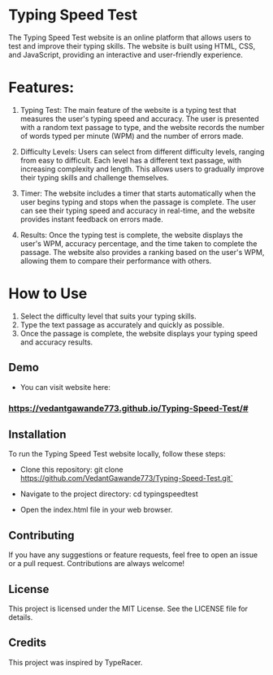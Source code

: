 
# Typing Speed Test

The Typing Speed Test website is an online platform that allows users to test and improve their typing skills. The website is built using HTML, CSS, and JavaScript, providing an interactive and user-friendly experience.

# Features: 

1. Typing Test: The main feature of the website is a typing test that measures the user's typing speed and accuracy. The user is presented with a random text passage to type, and the website records the number of words typed per minute (WPM) and the number of errors made.

2. Difficulty Levels: Users can select from different difficulty levels, ranging from easy to difficult. Each level has a different text passage, with increasing complexity and length. This allows users to gradually improve their typing skills and challenge themselves.

3. Timer: The website includes a timer that starts automatically when the user begins typing and stops when the passage is complete. The user can see their typing speed and accuracy in real-time, and the website provides instant feedback on errors made.

4. Results: Once the typing test is complete, the website displays the user's WPM, accuracy percentage, and the time taken to complete the passage. The website also provides a ranking based on the user's WPM, allowing them to compare their performance with others.

# How to Use

1. Select the difficulty level that suits your typing skills.
2. Type the text passage as accurately and quickly as possible.
3. Once the passage is complete, the website displays your typing speed and accuracy results.

## Demo

- You can visit website here:   
### https://vedantgawande773.github.io/Typing-Speed-Test/#



## Installation

To run the Typing Speed Test website locally, follow these steps:

- Clone this repository:  git clone https://github.com/VedantGawande773/Typing-Speed-Test.git`

- Navigate to the project directory: cd typingspeedtest 
 
- Open the index.html file in your web browser.

## Contributing

If you have any suggestions or feature requests, feel free to open an issue or a pull request. Contributions are always welcome!

## License

This project is licensed under the MIT License. See the LICENSE file for details.

## Credits

This project was inspired by TypeRacer.
    
